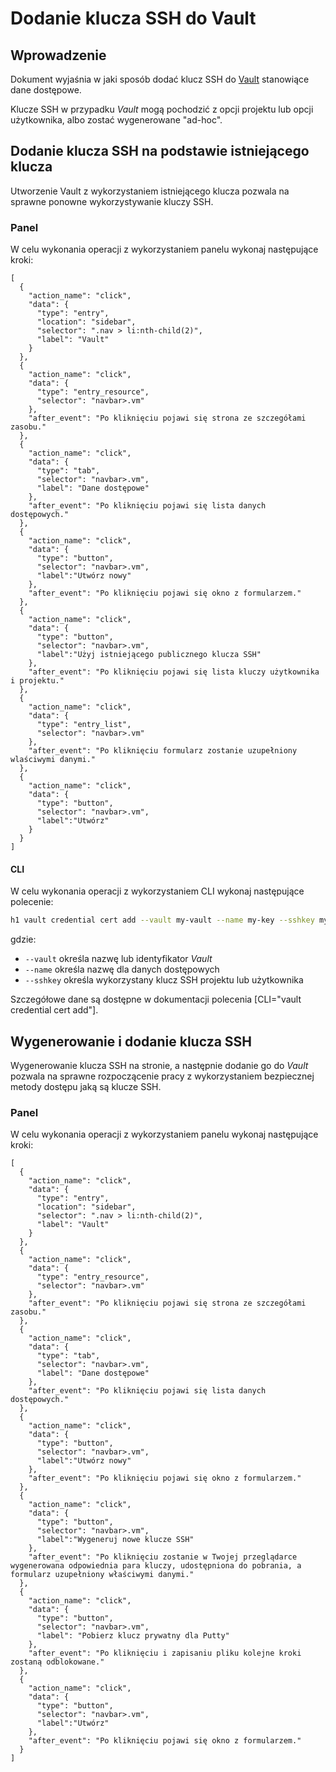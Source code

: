 # Dodanie klucza SSH do Vault

## Wprowadzenie

Dokument wyjaśnia w jaki sposób dodać klucz SSH do [Vault](/resource/storage/vault.md) stanowiące dane dostępowe.

Klucze SSH w przypadku *Vault* mogą pochodzić z opcji projektu lub opcji użytkownika, albo zostać wygenerowane "ad-hoc".

## Dodanie klucza SSH na podstawie istniejącego klucza

Utworzenie Vault z wykorzystaniem istniejącego klucza pozwala na sprawne ponowne wykorzystywanie kluczy SSH.

### Panel

W celu wykonania operacji z wykorzystaniem panelu wykonaj następujące kroki:

```guide
[
  {
    "action_name": "click",
    "data": {
      "type": "entry",
      "location": "sidebar",
      "selector": ".nav > li:nth-child(2)",
      "label": "Vault"
    }
  },
  {
    "action_name": "click",
    "data": {
      "type": "entry_resource",
      "selector": "navbar>.vm"
    },
    "after_event": "Po kliknięciu pojawi się strona ze szczegółami zasobu."
  },
  {
    "action_name": "click",
    "data": {
      "type": "tab",
      "selector": "navbar>.vm",
      "label": "Dane dostępowe"
    },
    "after_event": "Po kliknięciu pojawi się lista danych dostępowych."
  },
  {
    "action_name": "click",
    "data": {
      "type": "button",
      "selector": "navbar>.vm",
      "label":"Utwórz nowy"
    },
    "after_event": "Po kliknięciu pojawi się okno z formularzem."
  },
  {
    "action_name": "click",
    "data": {
      "type": "button",
      "selector": "navbar>.vm",
      "label":"Użyj istniejącego publicznego klucza SSH"
    },
    "after_event": "Po kliknięciu pojawi się lista kluczy użytkownika i projektu."
  },
  {
    "action_name": "click",
    "data": {
      "type": "entry_list",
      "selector": "navbar>.vm"
    },
    "after_event": "Po kliknięciu formularz zostanie uzupełniony wlaściwymi danymi."
  },
  {
    "action_name": "click",
    "data": {
      "type": "button",
      "selector": "navbar>.vm",
      "label":"Utwórz"
    }
  }    
]
```

#### CLI

W celu wykonania operacji z wykorzystaniem CLI wykonaj następujące polecenie:

```bash
h1 vault credential cert add --vault my-vault --name my-key --sshkey my-home-ssh
```

gdzie:

 * ```--vault``` określa nazwę lub identyfikator *Vault*
 * ```--name``` określa nazwę dla danych dostępowych
 * ```--sshkey``` określa wykorzystany klucz SSH projektu lub użytkownika

Szczegółowe dane są dostępne w dokumentacji polecenia [CLI="vault credential cert add"].

## Wygenerowanie i dodanie klucza SSH

Wygenerowanie klucza SSH na stronie, a następnie dodanie go do *Vault* pozwala na sprawne rozpoczącenie pracy z wykorzystaniem
bezpiecznej metody dostępu jaką są klucze SSH.

### Panel

W celu wykonania operacji z wykorzystaniem panelu wykonaj następujące kroki:

```guide
[
  {
    "action_name": "click",
    "data": {
      "type": "entry",
      "location": "sidebar",
      "selector": ".nav > li:nth-child(2)",
      "label": "Vault"
    }
  },
  {
    "action_name": "click",
    "data": {
      "type": "entry_resource",
      "selector": "navbar>.vm"
    },
    "after_event": "Po kliknięciu pojawi się strona ze szczegółami zasobu."
  },
  {
    "action_name": "click",
    "data": {
      "type": "tab",
      "selector": "navbar>.vm",
      "label": "Dane dostępowe"
    },
    "after_event": "Po kliknięciu pojawi się lista danych dostępowych."
  },
  {
    "action_name": "click",
    "data": {
      "type": "button",
      "selector": "navbar>.vm",
      "label":"Utwórz nowy"
    },
    "after_event": "Po kliknięciu pojawi się okno z formularzem."
  },
  {
    "action_name": "click",
    "data": {
      "type": "button",
      "selector": "navbar>.vm",
      "label":"Wygeneruj nowe klucze SSH"
    },
    "after_event": "Po kliknięciu zostanie w Twojej przeglądarce wygenerowana odpowiednia para kluczy, udostępniona do pobrania, a formularz uzupełniony właściwymi danymi."
  },
  {
    "action_name": "click",
    "data": {
      "type": "button",
      "selector": "navbar>.vm",
      "label": "Pobierz klucz prywatny dla Putty"
    },
    "after_event": "Po kliknięciu i zapisaniu pliku kolejne kroki zostaną odblokowane."
  },
  {
    "action_name": "click",
    "data": {
      "type": "button",
      "selector": "navbar>.vm",
      "label":"Utwórz"
    },
    "after_event": "Po kliknięciu pojawi się okno z formularzem."
  }
]
```
